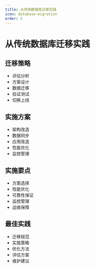 ```yaml
---
title: 从传统数据库迁移实践
icon: database-migration
order: 5
---
```


# 从传统数据库迁移实践

## 迁移策略
- 评估分析
- 方案设计
- 数据迁移
- 验证测试
- 切换上线

## 实施方案
- 架构改造
- 数据同步
- 应用改造
- 性能优化
- 监控管理

## 实施要点
- 方案选择
- 性能优化
- 可靠性保证
- 监控管理
- 运维保障

## 最佳实践
- 迁移规范
- 实施策略
- 优化方法
- 评估方案
- 维护建议
